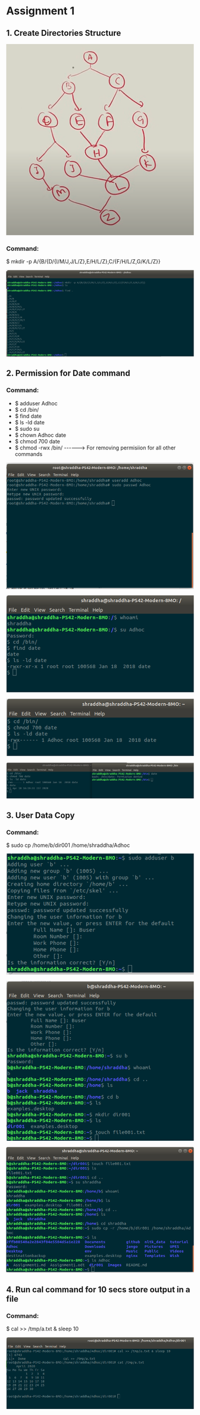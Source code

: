 # Assignment 1

## 1. Create Directories Structure

![Structure](Images/One1.png)

### Command:

$ mkdir -p A/{B/{D/{I/M/J,J/L/Z},E/H/L/Z},C/{F/H/L/Z,G/K/L/Z}}

![Output](Images/One.png)



## 2. Permission for Date command

### Command:

* $ adduser Adhoc
* $ cd /bin/
* $ find date
* $ ls -ld date
* $ sudo su
* $ chown Adhoc date
* $ chmod 700 date
* $ chmod -rwx /bin/ ------> For removing permisiion for all other commands

![Output](Images/Two1.png)

![Output](Images/Two2.png)

![Output](Images/Two3.png)

![Output](Images/Two4.png)


## 3. User Data Copy

### Command:

$ sudo cp /home/b/dir001 /home/shraddha/Adhoc

![Output](Images/Three1.png)

![Output](Images/Three2.png)

![Output](Images/Three3.png)


## 4. Run cal command for 10 secs store output in a file

### Command:

$ cal >> /tmp/a.txt & sleep 10

![Output](Images/Four.png)

